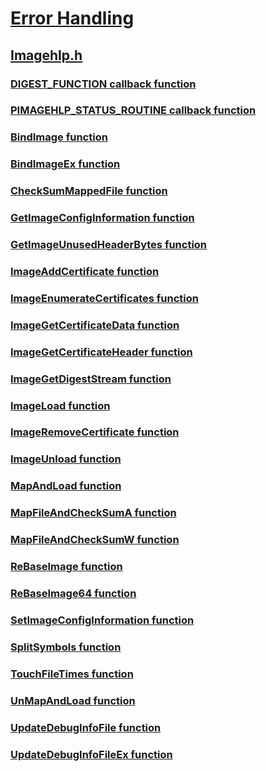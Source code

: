# [Error Handling](../_debug/index.md)
## [Imagehlp.h](index.md)
### [DIGEST_FUNCTION callback function](../imagehlp/nc-imagehlp-digest_function.md)
### [PIMAGEHLP_STATUS_ROUTINE callback function](../imagehlp/nc-imagehlp-pimagehlp_status_routine.md)
### [BindImage function](../imagehlp/nf-imagehlp-bindimage.md)
### [BindImageEx function](../imagehlp/nf-imagehlp-bindimageex.md)
### [CheckSumMappedFile function](../imagehlp/nf-imagehlp-checksummappedfile.md)
### [GetImageConfigInformation function](../imagehlp/nf-imagehlp-getimageconfiginformation.md)
### [GetImageUnusedHeaderBytes function](../imagehlp/nf-imagehlp-getimageunusedheaderbytes.md)
### [ImageAddCertificate function](../imagehlp/nf-imagehlp-imageaddcertificate.md)
### [ImageEnumerateCertificates function](../imagehlp/nf-imagehlp-imageenumeratecertificates.md)
### [ImageGetCertificateData function](../imagehlp/nf-imagehlp-imagegetcertificatedata.md)
### [ImageGetCertificateHeader function](../imagehlp/nf-imagehlp-imagegetcertificateheader.md)
### [ImageGetDigestStream function](../imagehlp/nf-imagehlp-imagegetdigeststream.md)
### [ImageLoad function](../imagehlp/nf-imagehlp-imageload.md)
### [ImageRemoveCertificate function](../imagehlp/nf-imagehlp-imageremovecertificate.md)
### [ImageUnload function](../imagehlp/nf-imagehlp-imageunload.md)
### [MapAndLoad function](../imagehlp/nf-imagehlp-mapandload.md)
### [MapFileAndCheckSumA function](../imagehlp/nf-imagehlp-mapfileandchecksuma.md)
### [MapFileAndCheckSumW function](../imagehlp/nf-imagehlp-mapfileandchecksumw.md)
### [ReBaseImage function](../imagehlp/nf-imagehlp-rebaseimage.md)
### [ReBaseImage64 function](../imagehlp/nf-imagehlp-rebaseimage64.md)
### [SetImageConfigInformation function](../imagehlp/nf-imagehlp-setimageconfiginformation.md)
### [SplitSymbols function](../imagehlp/nf-imagehlp-splitsymbols.md)
### [TouchFileTimes function](../imagehlp/nf-imagehlp-touchfiletimes.md)
### [UnMapAndLoad function](../imagehlp/nf-imagehlp-unmapandload.md)
### [UpdateDebugInfoFile function](../imagehlp/nf-imagehlp-updatedebuginfofile.md)
### [UpdateDebugInfoFileEx function](../imagehlp/nf-imagehlp-updatedebuginfofileex.md)
